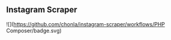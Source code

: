 Instagram Scraper
-----

![](https://github.com/chonla/instagram-scraper/workflows/PHP Composer/badge.svg)